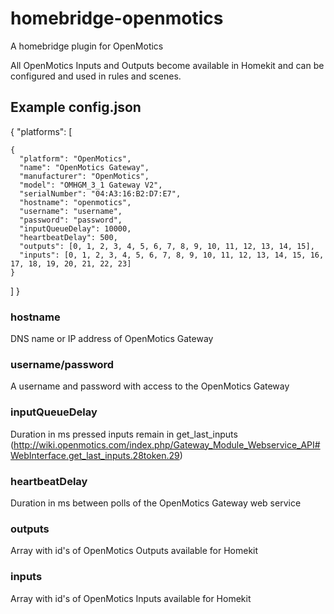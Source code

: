 # homebridge-openmotics
A homebridge plugin for OpenMotics

All OpenMotics Inputs and Outputs become available in Homekit and can be configured and used in rules and scenes.

## Example config.json
{
 "platforms": [

    {
      "platform": "OpenMotics",
      "name": "OpenMotics Gateway",
      "manufacturer": "OpenMotics",
      "model": "OMHGM_3_1 Gateway V2",
      "serialNumber": "04:A3:16:B2:D7:E7",
      "hostname": "openmotics",
      "username": "username",
      "password": "password",
      "inputQueueDelay": 10000,
      "heartbeatDelay": 500,
      "outputs": [0, 1, 2, 3, 4, 5, 6, 7, 8, 9, 10, 11, 12, 13, 14, 15],
      "inputs": [0, 1, 2, 3, 4, 5, 6, 7, 8, 9, 10, 11, 12, 13, 14, 15, 16, 17, 18, 19, 20, 21, 22, 23]
    }
  ]
}

### hostname
DNS name or IP address of OpenMotics Gateway

### username/password
A username and password with access to the OpenMotics Gateway

### inputQueueDelay
Duration in ms pressed inputs remain in get_last_inputs (http://wiki.openmotics.com/index.php/Gateway_Module_Webservice_API#WebInterface.get_last_inputs.28token.29)

### heartbeatDelay
Duration in ms between polls of the OpenMotics Gateway web service

### outputs
Array with id's of OpenMotics Outputs available for Homekit

### inputs
Array with id's of OpenMotics Inputs available for Homekit
